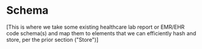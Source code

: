 # Schema

[This is where we take some existing healthcare lab report or EMR/EHR code schema(s) and map them to elements that we can efficiently hash and store, per the prior section ("Store")]






